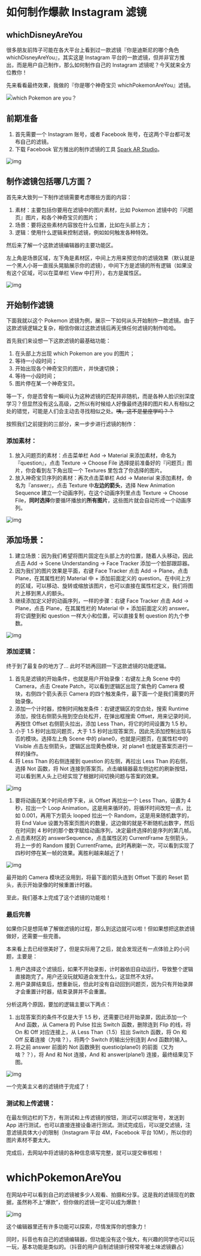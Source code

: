 # 如何制作爆款 Instagram 滤镜

## whichDisneyAreYou

很多朋友前阵子可能在各大平台上看到过一款滤镜『你是迪斯尼的哪个角色 whichDisneyAreYou』，其实这是 Instagram 平台的一款滤镜，但并非官方推出，而是用户自己制作，那么如何制作自己的 Instagram 滤镜呢？今天就来全方位教你！

先来看看最终效果，我做的『你是哪个神奇宝贝 whichPokemonAreYou』滤镜。

![which Pokemon are you？](https://cdn.sspai.com/2020/03/27/01f5337c9fa448040468bd9493c0aba4.gif)

## 前期准备

1. 首先需要一个 Instagram 账号，或者 Facebook 账号，在这两个平台都可发布自己的滤镜。
2. 下载 Facebook 官方推出的制作滤镜的工具 [Spark AR Studio](https://sparkar.facebook.com/ar-studio/)。

![img](https://cdn.sspai.com/2020/03/26/214ec5e6371395f250f1a4e2152d8fad.png)

 

## 制作滤镜包括哪几方面？

首先来大致列一下制作滤镜需要考虑哪些方面的内容：

1. 素材：主要包括你要用在滤镜中的图片素材，比如 Pokemon 滤镜中的『问题页』图片，和各个神奇宝贝的图片；
2. 场景：要将这些素材内容放在什么位置，比如在头部上方；
3. 逻辑：使用什么逻辑来控制滤镜，例如如何触发各种特效。

然后来了解一个这款滤镜编辑器的主要功能区。

左上角是场景区域，左下角是素材区，中间上方用来预览你的滤镜效果（默认就是一个黑人小哥一直摇头晃脑展示你的滤镜），中间下方是滤镜的所有逻辑（如果没有这个区域，可以在菜单栏 View 中打开），右方是属性区。

![img](https://cdn.sspai.com/2020/03/26/33daf69f332c4870c402aad2be08a7fd.png)

## 开始制作滤镜

下面我就以这个 Pokemon 滤镜为例，展示一下如何从头开始制作一款滤镜。由于这款滤镜逻辑之复杂，相信你做过这款滤镜后再无惧任何滤镜的制作哈哈。

首先我们来设想一下这款滤镜的最基础功能：

1. 在头部上方出现 which Pokemon are you 的图片；
2. 等待一小段时间；
3. 开始出现各个神奇宝贝的图片，并快速切换；
4. 等待一小段时间；
5. 图片停在某一个神奇宝贝。

等一下，你是否曾有一瞬间认为这种滤镜的匹配并非随机，而是各种人脸识别深度学习？但显然没有这么高级，之所以有时候给人好像最终选择的图片和人有相似之处的错觉，可能是人们会主动去寻找相似之处。~~咦，这不是星座学吗？？~~

按照我们之前提到的三部分，来一步步进行滤镜的制作：

### 添加素材：

1. 放入问题页的素材：点击菜单栏 Add -> Material 来添加素材，命名为『question』，点击 Texture -> Choose File 选择提前准备好的『问题页』图片，你会看到左下角出现一个 Textures 里包含了你选择的图片。
2. 放入神奇宝贝序列的素材：再次点击菜单栏 Add -> Material 来添加素材，命名为『answer』，点击 Texture 中**左边的箭头**，选择 New Animation Sequence 建立一个动画序列，在这个动画序列里点击 Texture -> Choose File，**同时选择**你要循环播放的**所有图片**，这些图片就会自动形成一个动画序列。

![img](https://cdn.sspai.com/2020/03/26/359f48e1ac9eb4b962a91397116125d7.png)

## 添加场景：

1. 建立场景：因为我们希望将图片固定在头部上方的位置，随着人头移动，因此点击 Add -> Scene Understanding -> Face Tracker 添加一个脸部跟踪器。
2. 因为我们的图片效果是平面，右键 Face Tracker 点击 Add -> Plane，点击 Plane，在其属性栏的 Material 中 + 添加前面定义的 question。在中间上方的区域，可以移动、旋转或缩放该图片，也可以直接在属性栏定义，我们将图片上移到黑人的额头。
3. 继续添加定义好的动画序列，一样的步骤：右键 Face Tracker 点击 Add -> Plane，点击 Plane，在其属性栏的 Material 中 + 添加前面定义的 answer。将它调整到和 question 一样大小和位置，可以直接复制 question 的九个参数。

![img](https://cdn.sspai.com/2020/03/26/eeaed57e01cfb31274195dff94c137b0.png)

### 添加逻辑：

终于到了最复杂的地方了... 此时不妨再回顾一下这款滤镜的功能逻辑。

1. 首先是滤镜的开始条件，也就是用户开始录像：右键左上角 Scene 中的 Camera，点击 Create Patch，可以看到逻辑区出现了紫色的 Camera 模块，右侧四个箭头表示 Camera 的四个触发条件，最下面一个是我们需要的开始录像。
2. 添加一个计时器，控制时间触发条件：右键逻辑区的空白处，搜索 Runtime 添加，按住右侧箭头拖到空白处松开，在弹出框搜索 Offset，用来记录时间，再按住 Offset 右侧箭头拉出，添加 Less Than，将它的时间设置为 1.5 秒。
3. 小于 1.5 秒时出现问题页，大于 1.5 秒时出现答案页，因此先添加控制出现与否的模块。选择左上角 Scene 中的 plane0，也就是问题页，在属性栏中的 Visible 点击左侧箭头，逻辑区出现黄色模块，对 plane1 也就是答案页进行一样的操作。
4. 将 Less Than 的右侧连接到 question 的左侧，再拉出 Less Than 的右侧，选择 Not 函数，将 Not 连接到答案页。点击编辑器最左侧边栏的刷新按钮，可以看到黑人头上已经实现了根据时间切换问题与答案的效果。

![img](https://cdn.sspai.com/2020/03/26/5839a0c95d552c5967a81e5038db1801.png)

1. 要将动画在某个时间点停下来，从 Offset 再拉出一个 Less Than，设置为 4 秒，拉出一个 Loop Animation，这是用来循环的，将循环时间改短一点，比如 0.001，再用下方箭头 looped 拉出一个 Random，这是用来随机数字的，将 End Value 设置为答案页图片的数量，这边做的就是不断随机出数字，然后在时间到 4 秒时的那个数字赋给动画序列，决定最终选择的是序列的第几帧。
2. 点击素材区的 answerSequence，点击属性区的 CurrentFrame 左侧箭头，将上一步的 Random 接到 CurrentFrame。此时再刷新一次，可以看到实现了四秒时停在某一帧的效果。离胜利越来越近了！

![img](https://cdn.sspai.com/2020/03/26/393866f69f273690ee22f98fa0c64399.png)

最开始的 Camera 模块还没用到，将最下面的箭头连到 Offset 下面的 Reset 箭头，表示开始录像的时候重置计时器。

至此，我们基本上完成了这个滤镜的功能啦！

### 最后完善

如果你只是想简单了解做滤镜的过程，那么到这边就可以啦！但如果想把这款滤镜做好，还需要一些完善。

本来看上去已经很美好了，但是实际用了之后，就会发现还有一点体验上的小问题，主要是：

1. 用户选择这个滤镜后，如果不开始录影，计时器依旧自动运行，导致整个逻辑直接跑完了。用户还没玩就知道会发生什么，这显然不太好。
2. 用户录屏结束后，想重新玩，但此时没有自动回到问题页，因为只有开始录屏才会重置计时器，结束录屏并不会重置。

分析这两个原因，要加的逻辑主要以下两点：

1. 出现答案页的条件不仅是大于 1.5 秒，还需要已经开始录屏，因此添加一个 And 函数，从 Camera 的 Pulse 拉出 Switch 函数，删除连到 Flip 的线，将 On 和 Off 对应连接上，从 Less Than（1.5）拉出 Switch 函数，将 On 和 Off 反着连接（为啥？），将两个 Switch 的输出分别连到 And 函数的输入。
2. 将之前 answer 前面的 Not 函数换到 questio(plane0) 的前面（又为啥？？），将 And 和 Not 连接，And 和 answer(plane1) 连接，最终结果见下图。

![img](https://cdn.sspai.com/2020/03/26/54240752f5f675ea5ad71811a1407fda.png)

一个完美主义者的滤镜终于完成了！

### 测试和上传滤镜：

在最左侧边栏的下方，有测试和上传滤镜的按钮，测试可以绑定账号，发送到 App 进行测试，也可以直接连接设备进行测试。测试完成后，可以提交滤镜，注意滤镜具体大小的限制（Instagram 平台 4M，Facebook 平台 10M），所以你的图片素材不要太大。

完成后，去网站中将滤镜的各种信息填写完整，就可以提交审核啦！

# whichPokemonAreYou

在网站中可以看到自己的滤镜被多少人观看、拍摄和分享。这是我的滤镜现在的数据，虽然称不上“爆款”，但你做的滤镜一定可以成为爆款！

![img](https://cdn.sspai.com/2020/03/26/ecc477d759830d3d0e2b369322016963.png)

这个编辑器里还有许多功能可以探索，尽情发挥你的想象力！

同时，抖音也有自己的滤镜编辑器，但功能没有这个强大，有兴趣的同学也可以玩一玩，基本功能是类似的。（抖音的用户自制滤镜排行榜常年被土味滤镜霸占）